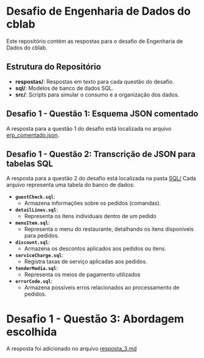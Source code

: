 # Desafio de Engenharia de Dados do cblab

Este repositório contém as respostas para o desafio de Engenharia de Dados do cblab.

## Estrutura do Repositório
- **respostas/**: Respostas em texto para cada questão do desafio.
- **sql/**: Modelos de banco de dados SQL.
- **src/**: Scripts para simular o consumo e a organização dos dados.

## Desafio 1 - Questão 1: Esquema JSON comentado
A resposta para a questão 1 do desafio está localizada no arquivo [erp_comentado.json](respostas/erp_comentado.json).

## Desafio 1 - Questão 2: Transcrição de JSON para tabelas SQL
A resposta para a questão 2 do desafio está localizada na pasta [SQL/](SQL/)
Cada arquivo representa uma tabela do banco de dados:
- **`guestCheck.sql`**:
  - Armazena informações sobre os pedidos (comandas).
- **`detailLines.sql`**:
  - Representa os itens individuais dentro de um pedido
- **`menuItem.sql`**:
  - Representa o menu do restaurante, detalhando os itens disponíveis para pedidos.
- **`discount.sql`**:
  - Armazena os descontos aplicados aos pedidos ou itens.
- **`serviceCharge.sql`**:
  - Registra taxas de serviço aplicadas aos pedidos.
- **`tenderMedia.sql`**:
  - Representa os meios de pagamento utilizados
- **`errorCode.sql`**:
  - Armazena possíveis erros relacionados ao processamento de pedidos.

# Desafio 1 - Questão 3: Abordagem escolhida
A resposta foi adicionado no arquivo [resposta_3.md](respostas/resposta_3.md)
